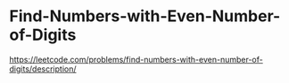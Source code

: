 # Find-Numbers-with-Even-Number-of-Digits
https://leetcode.com/problems/find-numbers-with-even-number-of-digits/description/
